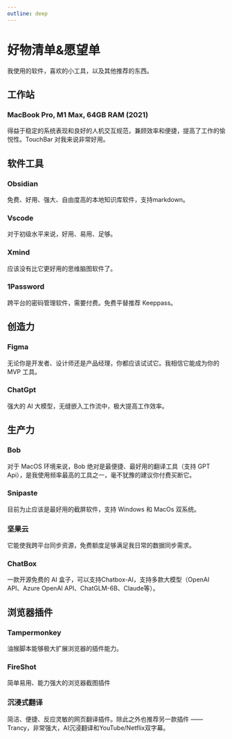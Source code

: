 ```yaml
---
outline: deep
---
```


# 好物清单&愿望单
我使用的软件，喜欢的小工具，以及其他推荐的东西。
## 工作站
### MacBook Pro, M1 Max, 64GB RAM (2021)
得益于稳定的系统表现和良好的人机交互规范，兼顾效率和便捷，提高了工作的愉悦性。TouchBar 对我来说非常好用。
## 软件工具
### Obsidian
免费、好用、强大、自由度高的本地知识库软件，支持markdown。
### Vscode
对于初级水平来说，好用、易用、足够。
### Xmind
应该没有比它更好用的思维脑图软件了。
### 1Password
跨平台的密码管理软件，需要付费。免费平替推荐 Keeppass。
## 创造力
### Figma
无论你是开发者、设计师还是产品经理，你都应该试试它。我相信它能成为你的 MVP 工具。
### ChatGpt
强大的 AI 大模型，无缝嵌入工作流中，极大提高工作效率。
## 生产力
### Bob
对于 MacOS 环境来说，Bob 绝对是最便捷、最好用的翻译工具（支持 GPT Api），是我使用频率最高的工具之一，毫不犹豫的建议你付费买断它。
### Snipaste
目前为止应该是最好用的截屏软件，支持 Windows 和 MacOs 双系统。 
### 坚果云
它能使我跨平台同步资源，免费额度足够满足我日常的数据同步需求。
### ChatBox
一款开源免费的 AI 盒子，可以支持Chatbox-AI，支持多款大模型（OpenAI API、Azure OpenAI API、ChatGLM-6B、Claude等）。
## 浏览器插件
### Tampermonkey
油猴脚本能够极大扩展浏览器的插件能力。
### FireShot
简单易用、能力强大的浏览器截图插件
### 沉浸式翻译
简洁、便捷、反应灵敏的网页翻译插件。除此之外也推荐另一款插件 —— Trancy，非常强大，AI沉浸翻译和YouTube/Netflix双字幕。